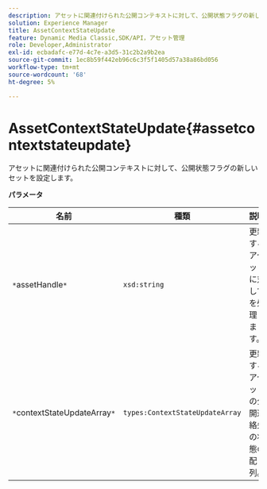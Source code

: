 ```yaml
---
description: アセットに関連付けられた公開コンテキストに対して、公開状態フラグの新しいセットを設定します。
solution: Experience Manager
title: AssetContextStateUpdate
feature: Dynamic Media Classic,SDK/API，アセット管理
role: Developer,Administrator
exl-id: ecbadafc-e77d-4c7e-a3d5-31c2b2a9b2ea
source-git-commit: 1ec8b59f442eb96c6c3f5f1405d57a38a86bd056
workflow-type: tm+mt
source-wordcount: '68'
ht-degree: 5%

---
```


# AssetContextStateUpdate{#assetcontextstateupdate}

アセットに関連付けられた公開コンテキストに対して、公開状態フラグの新しいセットを設定します。

**パラメータ**

| 名前 | 種類 | 説明 |
|---|---|---|
| `*`assetHandle`*` | `xsd:string` | 更新するアセットに対してを処理します。 |
| `*`contextStateUpdateArray`*` | `types:ContextStateUpdateArray` | 更新するアセットの公開連絡先の状態の配列。 |
